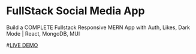 # FullStack Social Media App

Build a COMPLETE Fullstack Responsive MERN App with Auth, Likes, Dark Mode | React, MongoDB, MUI

#[LIVE DEMO](https://sociopedia-one.vercel.app/)
